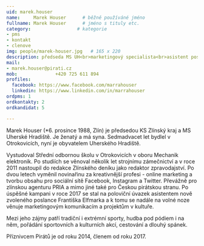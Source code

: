```yaml
---
uid: marek.houser
name:     Marek Houser  	# běžně používáné jméno
fullname: Marek Houser  	# jméno s tituly etc.
category:                 # kategorie
- pms
- kontakt
- clenove
img: people/marek-houser.jpg   # 165 x 220
description: předseda MS UH<br>marketingový specialista<br>asistent poslance          	# kratký popis, max 160 znaků
mail:
- marek.houser@pirati.cz
mob:			  +420 725 611 894
profiles:
  facebook: https://www.facebook.com/marrahouser
  linkedin: https://www.linkedin.com/in/marrahouser
ordpms: 1
ordkontakty: 2
ordkandidat: 5

---
```


Marek Houser (*6. prosince 1988, Zlín) je předsedou KS Zlínský kraj a MS Uherské Hradiště. Je ženatý a má syna. Sedmadvacet let bydlel v Otrokovicích, nyní je obyvatelem Uherského Hradiště.

Vystudoval Střední odbornou školu v Otrokovicích v oboru Mechanik elektronik. Po studiích se věnoval několik let strojnímu zámečnictví a v roce 2011 nastoupil do redakce Zlínského deníku jako redaktor zpravodajství. Po dvou letech vyměnil novinařinu za kreativnější profesi - online marketing a tvorbu obsahu pro sociální sítě Facebook, Instagram a Twitter. Převážně pro zlínskou agenturu PRIA a mimo jiné také pro Českou pirátskou stranu. Po úspěšné kampani v roce 2017 se stal na poloviční úvazek asistentem nově zvoleného poslance Františka Elfmarka a k tomu se nadále na volné noze věnuje marketingovým komunikacím a projektům v kultuře.

Mezi jeho zájmy patří tradiční i extrémní sporty, hudba pod pódiem i na něm, pořádání sportovních a kulturních akcí, cestování a dlouhý spánek.

Příznivcem Pirátů je od roku 2014, členem od roku 2017.
